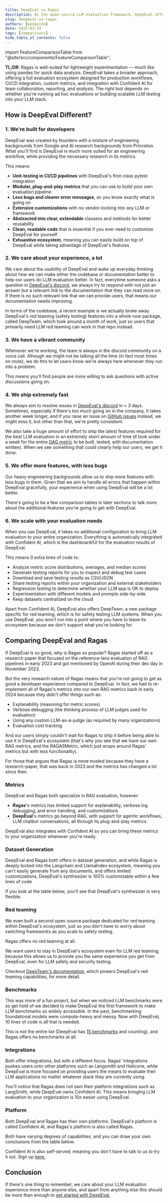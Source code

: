 ```yaml
---
title: DeepEval vs Ragas
description: As the open-source LLM evaluation framework, DeepEval offers everything Ragas offers but more including agentic and chatbot evaluations.
slug: deepeval-vs-ragas
authors: [penguine]
date: 2025-03-19
tags: [comparisons]
hide_table_of_contents: false
---
```


import FeatureComparisonTable from "@site/src/components/FeatureComparisonTable";

**TL;DR:** Ragas is well-suited for lightweight experimentation — much like using pandas for quick data analysis. DeepEval takes a broader approach, offering a full evaluation ecosystem designed for production workflows, CI/CD integration, custom metrics, and integration with Confident AI for team collaboration, reporting, and analysis. The right tool depends on whether you're running ad hoc evaluations or building scalable LLM testing into your LLM stack.

## How is DeepEval Different?

### 1. We're built for developers

DeepEval was created by founders with a mixture of engineering backgrounds from Google and AI research backgrounds from Princeton. What you'll find is DeepEval is much more suited for an engineering workflow, while providing the necessary research in its metrics.

This means:

- **Unit-testing in CI/CD pipelines** with DeepEval's first-class pytest integration
- **Modular, plug-and-play metrics** that you can use to build your own evaluation pipeline
- **Less bugs and clearer error messages**, so you know exactly what is going on
- **Extensive customizations** with no vendor-locking into any LLM or framework
- **Abstracted into clear, extendable** classess and methods for better reusability
- **Clean, readable code** that is essential if you ever need to customize DeepEval for yourself
- **Exhuastive ecosystem**, meaning you can easily build on top of DeepEval while taking advantage of DeepEval's features

### 2. We care about your experience, a lot

We care about the usability of DeepEval and wake up everyday thinking about how we can make either the codebase or documentation better to help our users do LLM evaluation better. In fact, everytime someone asks a question in [DeepEval's discord](https://discord.gg/a3K9c8GRGt), we always try to respond with not just an answer but a relevant link to the documentation that they can read more on. If there is no such relevant link that we can provide users, that means our documentation needs improving.

In terms of the codebase, a recent example is we actually broke away DeepEval's red teaming (safety testing) features into a whole now package, called DeepTeam, which took around a month of work, just so users that primarily need LLM red teaming can work in that repo instead.

### 3. We have a vibrant community

Whenever we're working, the team is always in the discord community on a voice call. Alhough we might not be talking all the time (in fact most times on mute), we do this to let users know we're always here whenever they run into a problem.

This means you'll find people are more willing to ask questions with active discussions going on.

### 4. We ship extremely fast

We always aim to resolve issues in [DeepEval's discord](https://discord.gg/a3K9c8GRGt) in < 3 days. Sometimes, especially if there's too much going on in the company, it takes another week longer, and if you raise an issue on [GitHub issues](https://github.com/confident-ai/deepeval/stargazers) instead, we might miss it, but other than that, we're pretty consistent.

We also take a huge amount of effort to ship the latest features required for the best LLM evaluation in an extremely short amount of time (it took under a week for the entire [DAG metric](/docs/metrics-dag) to be built, tested, with documentation written). When we see something that could clearly help our users, we get it done.

### 5. We offer more features, with less bugs

Our heavy engineering backgrounds allow us to ship more features with less bugs in them. Given that we aim to handle all errors that happen within DeepEval gracefully, your experience when using DeepEval will be a lot better.

There's going to be a few comparison tables in later sections to talk more about the additional features you're going to get with DeepEval.

### 6. We scale with your evaluation needs

When you use DeepEval, it takes no additional configuration to bring LLM evaluation to your entire organization. Everything is automatically integrated with Confident AI, which is the dashboard/UI for the evaluation results of DeepEval.

This means 0 extra lines of code to:

- Analyze metric score distributions, averages, and median scores
- Generate testing reports for you to inspect and debug test cases
- Download and save testing results as CSV/JSON
- Share testing reports within your organization and external stakeholders
- Regression testing to determine whether your LLM app is OK to deploy
- Experimentation with different models and prompts side-by-side
- Keep datasets centralized on the cloud

Apart from Confident AI, DeepEval also offers DeepTeam, a new package specific for red teaming, which is for safety testing LLM systems. When you use DeepEval, you won't run into a point where you have to leave its ecosystem because we don't support what you're looking for.

## Comparing DeepEval and Ragas

If DeepEval is so good, why is Ragas so popular? Ragas started off as a research paper that focused on the reference-less evaluation of RAG pipelines in early 2023 and got mentioned by OpenAI during their dev day in November 2023.

But the very research nature of Ragas means that you're not going to get as good a developer experience compared to DeepEval. In fact, we had to re-implement all of Ragas's metrics into our own RAG metrics back in early 2024 because they didn't offer things such as:

- Explanability (reasoning for metric scores)
- Verbose debugging (the thinking process of LLM judges used for evaluation)
- Using any custom LLM-as-a-judge (as required by many organizations)
- Evaluation cost tracking

And our users simply couldn't wait for Ragas to ship it before being able to use it in DeepEval's ecosystem (that's why you see that we have our own RAG metrics, and the RAGASMetric, which just wraps around Ragas' metrics but with less functionality).

For those that argues that Ragas is more trusted because they have a research-paper, that was back in 2023 and the metrics has changed a lot since then.

### Metrics

DeepEval and Ragas both specialize in RAG evaluation, however:

- **Ragas**'s metrics has limited support for explanability, verbose log debugging, and error handling, and customizations
- **DeepEval**'s metrics go beyond RAG, with support for agentic workflows, LLM chatbot conversations, all through its plug-and-play metrics.

DeepEval also integrates with Confident AI so you can bring these metrics to your organization whenever you're ready.

<FeatureComparisonTable type="ragas::metrics" competitor="Ragas" />

### Dataset Generation

DeepEval and Ragas both offers in dataset generation, and while Ragas is deeply locked into the Langchain and LlamaIndex ecosystem, meaning you can't easily generate from any documents, and offers limited customizations, DeepEval's synthesizer is 100% customizable within a few lines of code

If you look at the table below, you'll see that DeepEval's synthesizer is very flexible.

<FeatureComparisonTable type="ragas::synthesizer" competitor="Ragas" />

### Red teaming

We even built a second open-source package dedicated for red teaming within DeepEval's ecosystem, just so you don't have to worry about switching frameworks as you scale to safety testing.

Ragas offers no red teaming at all.

<FeatureComparisonTable type="ragas::redTeaming" competitor="Ragas" />

We want users to stay in DeepEval's ecosystem even for LLM red teaming, because this allows us to provide you the same experience you get from DeepEval, even for LLM safety and security testing.

Checkout [DeepTeam's documentation](https://www.trydeepteam.com/docs/getting-started), which powers DeepEval's red teaming capabilities, for more detail.

### Benchmarks

This was more of a fun project, but when we noticed LLM benchmarks were so get hold of we decided to make DeepEval the first framework to make LLM benchmarks so widely accessible. In the past, benchmarking foundational models were compute-heavy and messy. Now with DeepEval, 10 lines of code is all that is needed.

<FeatureComparisonTable type="ragas::benchmarks" competitor="Ragas" />

This is not the entire list (DeepEval has [15 benchmarks](/docs/benchmarks-introduction) and counting), and Ragas offers no benchmarks at all.

### Integrations

Both offer integrations, but with a different focus. Ragas' integrations pushes users onto other platforms such as Langsmith and Helicone, while DeepEval is more focused on providing users the means to evaluate their LLM applications no matter whatever stack they are currently using.

<FeatureComparisonTable type="ragas::integrations" competitor="Ragas" />

You'll notice that Ragas does not own their platform integrations such as LangSmith, while DeepEval owns Confident AI. This means bringing LLM evaluation to your organization is 10x easier using DeepEval.

### Platform

Both DeepEval and Ragas has their own platforms. DeepEval's platform is called Confident AI, and Ragas's platform is also called Ragas.

Both have varying degrees of capabilities, and you can draw your own conclusions from the table below.

<FeatureComparisonTable type="ragas::platform" competitor="Ragas" />

Confident AI is also self-served, meaning you don't have to talk to us to try it out. Sign up [here.](https://app.confident-ai.com)

## Conclusion

If there's one thing to remember, we care about your LLM evaluation experience more than anyone else, and apart from anything else this should be more than enough to [get started with DeepEval.](/docs/getting-started)

